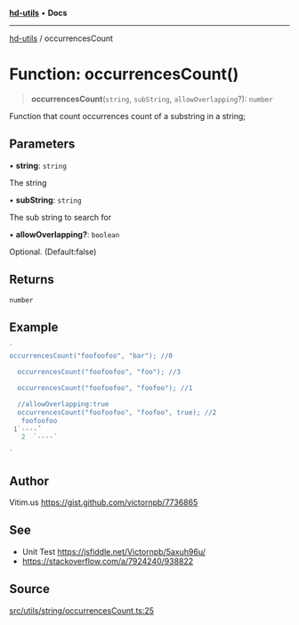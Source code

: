 [**hd-utils**](../README.md) • **Docs**

***

[hd-utils](../globals.md) / occurrencesCount

# Function: occurrencesCount()

> **occurrencesCount**(`string`, `subString`, `allowOverlapping`?): `number`

Function that count occurrences count of a substring in a string;

## Parameters

• **string**: `string`

The string

• **subString**: `string`

The sub string to search for

• **allowOverlapping?**: `boolean`

Optional. (Default:false)

## Returns

`number`

## Example

```ts
`
occurrencesCount("foofoofoo", "bar"); //0

  occurrencesCount("foofoofoo", "foo"); //3

  occurrencesCount("foofoofoo", "foofoo"); //1

  //allowOverlapping:true
  occurrencesCount("foofoofoo", "foofoo", true); //2
   foofoofoo
 1`----´
   2  `----´

`
```

## Author

Vitim.us https://gist.github.com/victornpb/7736865

## See

 - Unit Test https://jsfiddle.net/Victornpb/5axuh96u/
 - https://stackoverflow.com/a/7924240/938822

## Source

[src/utils/string/occurrencesCount.ts:25](https://github.com/AhmadHddad/h-utils/blob/5c76ff5de068cee019fc632d9da2e395721bb48f/src/utils/string/occurrencesCount.ts#L25)
